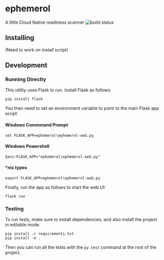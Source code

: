 # ephemerol
A little Cloud Native readiness scanner
![build status](https://travis-ci.org/Pivotal-Field-Engineering/ephemerol.svg?branch=master)

## Installing
(Need to work on install script)

## Development
### Running Directly
This utility uses Flask to run.  Install Flask as follows:
```
pip install flask
```

You then need to set an environment variable to point to the main Flask app script:
#### Windows Commmand Prompt
```
set FLASK_APP=ephemerol\ephemerol-web.py
```
#### Windows Powershell
```
$env:FLASK_APP="ephemerol\ephemerol-web.py"
```
#### \*nix types
```
export FLASK_APP=ephemerol\ephemerol-web.py
```

Finally, run the app as follows to start the web UI:
```
flask run
```

### Testing
To run tests, make sure to install dependencies, and also install the project in editable mode.
```
pip install -r requirements.txt
pip install -e .
```

Then you can run all the tests with the `py.test` command at the root of the project.
